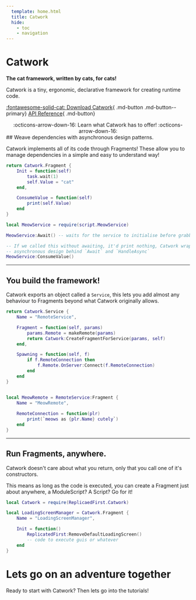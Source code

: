 ```yaml
---
  template: home.html
  title: Catwork
  hide:
    - toc
    - navigation
---
```


<div id="catworkdoc-home" markdown>
<p id="catworkdoc-contentgradient" />
<div id="catworkdoc-lower-bg" markdown>
<div id="catworkdoc-margin" markdown>
<div id="catworkdoc-homeInner" markdown>
<h1 id="catworkdoc-noMarginBig">Catwork</h1>
<b id="catworkdoc-noMarginBig">The cat framework, written by cats, for cats!</b>
<p id="catworkdoc-noMargin">Catwork is a tiny, ergonomic, declarative framework for creating runtime code.</p>
</div>

[:fontawesome-solid-cat: Download Catwork](https://github.com/metatablecatgames/catwork/releases/download/v0.4.4/catwork.rbxm){ .md-button .md-button--primary}
[API Reference](reference/index.md){ .md-button}

<div align="center" markdown>
:octicons-arrow-down-16: Learn what Catwork has to offer! :octicons-arrow-down-16:
</div>

</div>
</div>
</div>

<div id="catworkdoc-content" markdown>
## Weave dependencies with asynchronous design patterns.

Catwork implements all of its code through Fragments! These allow you to manage
dependencies in a simple and easy to understand way!

```lua title="MeowService.lua"
return Catwork.Fragment {
	Init = function(self)
		task.wait(1)
		self.Value = "cat"
	end,

	ConsumeValue = function(self)
		print(self.Value)
	end
}
```

```lua
local MeowService = require(script.MeowService)

MeowService:Await() -- waits for the service to initialise before grabbing the value

-- If we called this without awaiting, it'd print nothing, Catwork wraps messy
-- asynchronous design behind `Await` and `HandleAsync`
MeowService:ConsumeValue()
```

---

## You build the framework!

Catwork exports an object called a `Service`, this lets you add almost any
behaviour to Fragments beyond what Catwork originally allows.

```lua title="RemoteService.lua"
return Catwork.Service {
	Name = "RemoteService",

	Fragment = function(self, params)
		params.Remote = makeRemote(params)
		return Catwork:CreateFragmentForService(params, self)
	end,

	Spawning = function(self, f)
		if f.RemoteConnection then
			f.Remote.OnServer:Connect(f.RemoteConnection)
		end
	end
}
```

```lua

local MeowRemote = RemoteService:Fragment {
	Name = "MeowRemote",
	
	RemoteConnection = function(plr)
		print(`meows as {plr.Name} cutely`)
	end
}
```

---

## Run Fragments, anywhere.

Catwork doesn't care about what you return, only that you call one of it's
constructors.

This means as long as the code is executed, you can create a Fragment just about
anywhere, a ModuleScript? A Script? Go for it!

```lua title="LocalScript in ReplicatedFirst"
local Catwork = require(ReplicaedFirst.Catwork)

local LoadingScreenManager = Catwork.Fragment {
	Name = "LoadingScreenManager",

	Init = function()
		ReplicatedFirst:RemoveDefaultLoadingScreen()
		-- code to execute guis or whatever
	end
}
```

</div>

<div id="catworkdoc-secondary-bg" markdown>
<div id="catworkdoc-margin" markdown>
<div id="catworkdoc-content" markdown>

# Lets go on an adventure together 

<p style="margin-bottom: 0;">Ready to start with Catwork? Then lets go into the tutorials!</p>
</div>
</div>
</div>
